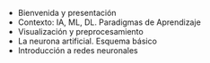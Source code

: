 * Bienvenida y presentación
* Contexto: IA, ML, DL. Paradigmas de Aprendizaje
* Visualización y preprocesamiento
* La neurona artificial. Esquema básico
* Introducción a redes neuronales
